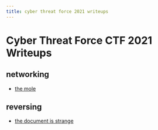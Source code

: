 ```yaml
---
title: cyber threat force 2021 writeups
---
```


# Cyber Threat Force CTF 2021 Writeups

## networking
- [the mole](the-mole.html)

## reversing
- [the document is strange](the-document-is-strange.html)

